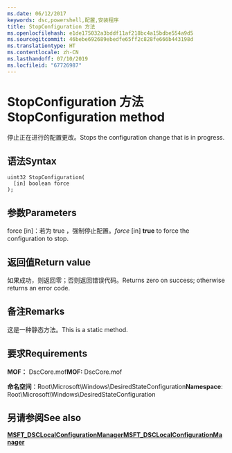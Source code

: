 ```yaml
---
ms.date: 06/12/2017
keywords: dsc,powershell,配置,安装程序
title: StopConfiguration 方法
ms.openlocfilehash: e1de175032a3bddf11af218bc4a15bdbe554a9d5
ms.sourcegitcommit: 46bebe692689ebedfe65ff2c828fe666b443198d
ms.translationtype: HT
ms.contentlocale: zh-CN
ms.lasthandoff: 07/10/2019
ms.locfileid: "67726987"
---
```

# <a name="stopconfiguration-method"></a><span data-ttu-id="6a774-103">StopConfiguration 方法</span><span class="sxs-lookup"><span data-stu-id="6a774-103">StopConfiguration method</span></span>

<span data-ttu-id="6a774-104">停止正在进行的配置更改。</span><span class="sxs-lookup"><span data-stu-id="6a774-104">Stops the configuration change that is in progress.</span></span>

## <a name="syntax"></a><span data-ttu-id="6a774-105">语法</span><span class="sxs-lookup"><span data-stu-id="6a774-105">Syntax</span></span>

```mof
uint32 StopConfiguration(
  [in] boolean force
);
```

## <a name="parameters"></a><span data-ttu-id="6a774-106">参数</span><span class="sxs-lookup"><span data-stu-id="6a774-106">Parameters</span></span>

<span data-ttu-id="6a774-107">force  \[in\]：若为 true  ，强制停止配置。</span><span class="sxs-lookup"><span data-stu-id="6a774-107">*force* \[in\] **true** to force the configuration to stop.</span></span>

## <a name="return-value"></a><span data-ttu-id="6a774-108">返回值</span><span class="sxs-lookup"><span data-stu-id="6a774-108">Return value</span></span>

<span data-ttu-id="6a774-109">如果成功，则返回零；否则返回错误代码。</span><span class="sxs-lookup"><span data-stu-id="6a774-109">Returns zero on success; otherwise returns an error code.</span></span>

## <a name="remarks"></a><span data-ttu-id="6a774-110">备注</span><span class="sxs-lookup"><span data-stu-id="6a774-110">Remarks</span></span>

<span data-ttu-id="6a774-111">这是一种静态方法。</span><span class="sxs-lookup"><span data-stu-id="6a774-111">This is a static method.</span></span>

## <a name="requirements"></a><span data-ttu-id="6a774-112">要求</span><span class="sxs-lookup"><span data-stu-id="6a774-112">Requirements</span></span>

<span data-ttu-id="6a774-113">**MOF：** DscCore.mof</span><span class="sxs-lookup"><span data-stu-id="6a774-113">**MOF:** DscCore.mof</span></span>

<span data-ttu-id="6a774-114">**命名空间**：Root\Microsoft\Windows\DesiredStateConfiguration</span><span class="sxs-lookup"><span data-stu-id="6a774-114">**Namespace**: Root\Microsoft\Windows\DesiredStateConfiguration</span></span>

## <a name="see-also"></a><span data-ttu-id="6a774-115">另请参阅</span><span class="sxs-lookup"><span data-stu-id="6a774-115">See also</span></span>

[<span data-ttu-id="6a774-116">**MSFT_DSCLocalConfigurationManager**</span><span class="sxs-lookup"><span data-stu-id="6a774-116">**MSFT_DSCLocalConfigurationManager**</span></span>](msft-dsclocalconfigurationmanager.md)
